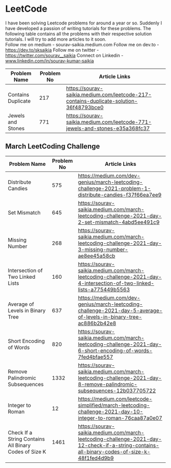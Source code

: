 # LeetCode
I have been solving Leetcode problems for around a year or so. Suddenly I have developed a passion of writing tutorials for these problems. The following table contains all the problems with their respective solution tutorials. I will try to add more articles to it soon.  
Follow me on medium - sourav-saikia.medium.com
Follow me on dev.to - https://dev.to/sksaikia
Follow me on twitter - https://twitter.com/sourav__saikia
Connect on Linkedin - www.linkedin.com/in/sourav-kumar-saikia



| Problem Name  | Problem No | Article Links | 
| ------------- | ------------- | ------------ |
| Contains Duplicate  | 217 | https://sourav-saikia.medium.com/leetcode-217-contains-duplicate-solution-36f48793bce0 |
| Jewels and Stones  | 771  | https://sourav-saikia.medium.com/leetcode-771-jewels-and-stones-e35a368fc37  |


## March LeetCoding Challenge

| Problem Name  | Problem No | Article Links | 
| ------------- | ------------- | ------------ |
| Distribute Candies  | 575  | https://medium.com/dev-genius/march-leetcoding-challenge-2021-problem-1-distribute-candies-f37f66ea7ee9 |
| Set Mismatch  | 645  | https://sourav-saikia.medium.com/march-leetcoding-challenge-2021-day-2-set-mismatch-4abd5ee491c9 |
| Missing Number  | 268  | https://sourav-saikia.medium.com/march-leetcoding-challenge-2021-day-3-missing-number-ae8ee45a58cb |
| Intersection of Two Linked Lists  | 160  | https://sourav-saikia.medium.com/march-leetcoding-challenge-2021-day-4-intersection-of-two-linked-lists-a775449b5563 |
| Average of Levels in Binary Tree  | 637  | https://medium.com/dev-genius/march-leetcoding-challenge-2021-day-5-average-of-levels-in-binary-tree-ac886b2b42e8 |
| Short Encoding of Words  | 820  | https://sourav-saikia.medium.com/march-leetcoding-challenge-2021-day-6-short-encoding-of-words-7fed4bfae557 |
| Remove Palindromic Subsequences | 1332 | https://sourav-saikia.medium.com/march-leetcoding-challenge-2021-day-8-remove-palindromic-subsequences-12b037705722 |
| Integer to Roman | 12 | https://medium.com/leetcode-simplified/march-leetcoding-challenge-2021-day-10-integer-to-roman-76caa87a0e07 |
| Check If a String Contains All Binary Codes of Size K | 1461  | https://sourav-saikia.medium.com/march-leetcoding-challenge-2021-day-12-check-if-a-string-contains-all-binary-codes-of-size-k-48f1fed4d9b9 |
